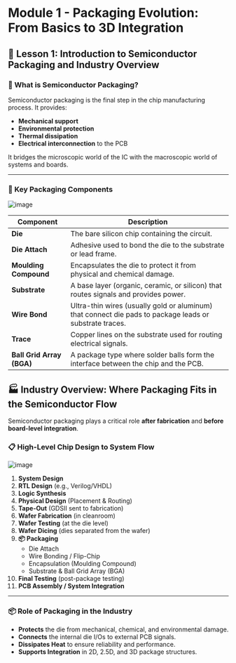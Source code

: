 # Module 1 - Packaging Evolution: From Basics to 3D Integration

## 📘 Lesson 1: Introduction to Semiconductor Packaging and Industry Overview

### 🔹 What is Semiconductor Packaging?

Semiconductor packaging is the final step in the chip manufacturing process. It provides:
- **Mechanical support**
- **Environmental protection**
- **Thermal dissipation**
- **Electrical interconnection** to the PCB

It bridges the microscopic world of the IC with the macroscopic world of systems and boards.

---

### 🧩 Key Packaging Components
![image](https://github.com/user-attachments/assets/732b581d-73d3-478c-a4c5-d47c09e52056)


| Component            | Description |
|----------------------|-------------|
| **Die**              | The bare silicon chip containing the circuit. |
| **Die Attach**       | Adhesive used to bond the die to the substrate or lead frame. |
| **Moulding Compound**| Encapsulates the die to protect it from physical and chemical damage. |
| **Substrate**        | A base layer (organic, ceramic, or silicon) that routes signals and provides power. |
| **Wire Bond**        | Ultra-thin wires (usually gold or aluminum) that connect die pads to package leads or substrate traces. |
| **Trace**            | Copper lines on the substrate used for routing electrical signals. |
| **Ball Grid Array (BGA)** | A package type where solder balls form the interface between the chip and the PCB. |

## 🏭 Industry Overview: Where Packaging Fits in the Semiconductor Flow

Semiconductor packaging plays a critical role **after fabrication** and **before board-level integration**.

### 📋 High-Level Chip Design to System Flow

![image](https://github.com/user-attachments/assets/1430f356-ddea-4805-8b60-cbbb35d096b9)

1. **System Design**
2. **RTL Design** (e.g., Verilog/VHDL)
3. **Logic Synthesis**
4. **Physical Design** (Placement & Routing)
5. **Tape-Out** (GDSII sent to fabrication)
6. **Wafer Fabrication** (in cleanroom)
7. **Wafer Testing** (at the die level)
8. **Wafer Dicing** (dies separated from the wafer)
9. **📦 Packaging**
    - Die Attach  
    - Wire Bonding / Flip-Chip  
    - Encapsulation (Moulding Compound)  
    - Substrate & Ball Grid Array (BGA)
10. **Final Testing** (post-package testing)
11. **PCB Assembly / System Integration**

---

### 📦 Role of Packaging in the Industry

- **Protects** the die from mechanical, chemical, and environmental damage.
- **Connects** the internal die I/Os to external PCB signals.
- **Dissipates Heat** to ensure reliability and performance.
- **Supports Integration** in 2D, 2.5D, and 3D package structures.

